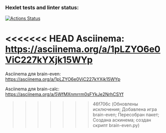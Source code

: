 ### Hexlet tests and linter status:
[![Actions Status](https://github.com/mipeqq/python-project-49/actions/workflows/hexlet-check.yml/badge.svg)](https://github.com/mipeqq/python-project-49/actions)

<<<<<<< HEAD
Asciinema: https://asciinema.org/a/1pLZYO6e0ViC227kYXjk15WYp
=======
Asciinema для brain-even: https://asciinema.org/a/1pLZYO6e0ViC227kYXjk15WYp

Asciinema для brain-calc: https://asciinema.org/a/5WfMXnmrrm0sFYkJe2NrhCSYf

>>>>>>> 46f706c (Обновлены исключения; Добавлена игра brain-even; Пересобран пакет; Создана аскинема; создан скрипт brain-even.py)
